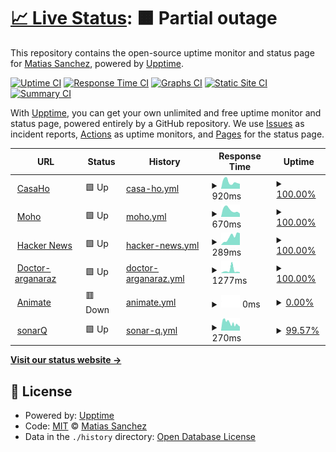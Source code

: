 # [📈 Live Status](https://demo.upptime.js.org): <!--live status--> **🟧 Partial outage**

This repository contains the open-source uptime monitor and status page for [Matias Sanchez](https://demo.upptime.js.org), powered by [Upptime](https://github.com/upptime/upptime).

[![Uptime CI](https://github.com/MatiasL13/status-page/workflows/Uptime%20CI/badge.svg)](https://github.com/MatiasL13/status-page/actions?query=workflow%3A%22Uptime+CI%22)
[![Response Time CI](https://github.com/MatiasL13/status-page/workflows/Response%20Time%20CI/badge.svg)](https://github.com/MatiasL13/status-page/actions?query=workflow%3A%22Response+Time+CI%22)
[![Graphs CI](https://github.com/MatiasL13/status-page/workflows/Graphs%20CI/badge.svg)](https://github.com/MatiasL13/status-page/actions?query=workflow%3A%22Graphs+CI%22)
[![Static Site CI](https://github.com/MatiasL13/status-page/workflows/Static%20Site%20CI/badge.svg)](https://github.com/MatiasL13/status-page/actions?query=workflow%3A%22Static+Site+CI%22)
[![Summary CI](https://github.com/MatiasL13/status-page/workflows/Summary%20CI/badge.svg)](https://github.com/MatiasL13/status-page/actions?query=workflow%3A%22Summary+CI%22)

With [Upptime](https://upptime.js.org), you can get your own unlimited and free uptime monitor and status page, powered entirely by a GitHub repository. We use [Issues](https://github.com/MatiasL13/status-page/issues) as incident reports, [Actions](https://github.com/MatiasL13/status-page/actions) as uptime monitors, and [Pages](https://demo.upptime.js.org) for the status page.

<!--start: status pages-->
<!-- This summary is generated by Upptime (https://github.com/upptime/upptime) -->
<!-- Do not edit this manually, your changes will be overwritten -->
<!-- prettier-ignore -->
| URL | Status | History | Response Time | Uptime |
| --- | ------ | ------- | ------------- | ------ |
| <img alt="" src="https://icons.duckduckgo.com/ip3/www.intranet-casaho.com.ar.ico" height="13"> [CasaHo](http://www.intranet-casaho.com.ar) | 🟩 Up | [casa-ho.yml](https://github.com/MatiasL13/status-page/commits/HEAD/history/casa-ho.yml) | <details><summary><img alt="Response time graph" src="./graphs/casa-ho/response-time-week.png" height="20"> 920ms</summary><br><a href="https://demo.upptime.js.org/history/casa-ho"><img alt="Response time 1226" src="https://img.shields.io/endpoint?url=https%3A%2F%2Fraw.githubusercontent.com%2FMatiasL13%2Fstatus-page%2FHEAD%2Fapi%2Fcasa-ho%2Fresponse-time.json"></a><br><a href="https://demo.upptime.js.org/history/casa-ho"><img alt="24-hour response time 2324" src="https://img.shields.io/endpoint?url=https%3A%2F%2Fraw.githubusercontent.com%2FMatiasL13%2Fstatus-page%2FHEAD%2Fapi%2Fcasa-ho%2Fresponse-time-day.json"></a><br><a href="https://demo.upptime.js.org/history/casa-ho"><img alt="7-day response time 920" src="https://img.shields.io/endpoint?url=https%3A%2F%2Fraw.githubusercontent.com%2FMatiasL13%2Fstatus-page%2FHEAD%2Fapi%2Fcasa-ho%2Fresponse-time-week.json"></a><br><a href="https://demo.upptime.js.org/history/casa-ho"><img alt="30-day response time 885" src="https://img.shields.io/endpoint?url=https%3A%2F%2Fraw.githubusercontent.com%2FMatiasL13%2Fstatus-page%2FHEAD%2Fapi%2Fcasa-ho%2Fresponse-time-month.json"></a><br><a href="https://demo.upptime.js.org/history/casa-ho"><img alt="1-year response time 1083" src="https://img.shields.io/endpoint?url=https%3A%2F%2Fraw.githubusercontent.com%2FMatiasL13%2Fstatus-page%2FHEAD%2Fapi%2Fcasa-ho%2Fresponse-time-year.json"></a></details> | <details><summary><a href="https://demo.upptime.js.org/history/casa-ho">100.00%</a></summary><a href="https://demo.upptime.js.org/history/casa-ho"><img alt="All-time uptime 99.89%" src="https://img.shields.io/endpoint?url=https%3A%2F%2Fraw.githubusercontent.com%2FMatiasL13%2Fstatus-page%2FHEAD%2Fapi%2Fcasa-ho%2Fuptime.json"></a><br><a href="https://demo.upptime.js.org/history/casa-ho"><img alt="24-hour uptime 100.00%" src="https://img.shields.io/endpoint?url=https%3A%2F%2Fraw.githubusercontent.com%2FMatiasL13%2Fstatus-page%2FHEAD%2Fapi%2Fcasa-ho%2Fuptime-day.json"></a><br><a href="https://demo.upptime.js.org/history/casa-ho"><img alt="7-day uptime 100.00%" src="https://img.shields.io/endpoint?url=https%3A%2F%2Fraw.githubusercontent.com%2FMatiasL13%2Fstatus-page%2FHEAD%2Fapi%2Fcasa-ho%2Fuptime-week.json"></a><br><a href="https://demo.upptime.js.org/history/casa-ho"><img alt="30-day uptime 100.00%" src="https://img.shields.io/endpoint?url=https%3A%2F%2Fraw.githubusercontent.com%2FMatiasL13%2Fstatus-page%2FHEAD%2Fapi%2Fcasa-ho%2Fuptime-month.json"></a><br><a href="https://demo.upptime.js.org/history/casa-ho"><img alt="1-year uptime 99.90%" src="https://img.shields.io/endpoint?url=https%3A%2F%2Fraw.githubusercontent.com%2FMatiasL13%2Fstatus-page%2FHEAD%2Fapi%2Fcasa-ho%2Fuptime-year.json"></a></details>
| <img alt="" src="https://icons.duckduckgo.com/ip3/www.intranet-moho.com.ar.ico" height="13"> [Moho](http://www.intranet-moho.com.ar) | 🟩 Up | [moho.yml](https://github.com/MatiasL13/status-page/commits/HEAD/history/moho.yml) | <details><summary><img alt="Response time graph" src="./graphs/moho/response-time-week.png" height="20"> 670ms</summary><br><a href="https://demo.upptime.js.org/history/moho"><img alt="Response time 954" src="https://img.shields.io/endpoint?url=https%3A%2F%2Fraw.githubusercontent.com%2FMatiasL13%2Fstatus-page%2FHEAD%2Fapi%2Fmoho%2Fresponse-time.json"></a><br><a href="https://demo.upptime.js.org/history/moho"><img alt="24-hour response time 1135" src="https://img.shields.io/endpoint?url=https%3A%2F%2Fraw.githubusercontent.com%2FMatiasL13%2Fstatus-page%2FHEAD%2Fapi%2Fmoho%2Fresponse-time-day.json"></a><br><a href="https://demo.upptime.js.org/history/moho"><img alt="7-day response time 670" src="https://img.shields.io/endpoint?url=https%3A%2F%2Fraw.githubusercontent.com%2FMatiasL13%2Fstatus-page%2FHEAD%2Fapi%2Fmoho%2Fresponse-time-week.json"></a><br><a href="https://demo.upptime.js.org/history/moho"><img alt="30-day response time 643" src="https://img.shields.io/endpoint?url=https%3A%2F%2Fraw.githubusercontent.com%2FMatiasL13%2Fstatus-page%2FHEAD%2Fapi%2Fmoho%2Fresponse-time-month.json"></a><br><a href="https://demo.upptime.js.org/history/moho"><img alt="1-year response time 765" src="https://img.shields.io/endpoint?url=https%3A%2F%2Fraw.githubusercontent.com%2FMatiasL13%2Fstatus-page%2FHEAD%2Fapi%2Fmoho%2Fresponse-time-year.json"></a></details> | <details><summary><a href="https://demo.upptime.js.org/history/moho">100.00%</a></summary><a href="https://demo.upptime.js.org/history/moho"><img alt="All-time uptime 99.93%" src="https://img.shields.io/endpoint?url=https%3A%2F%2Fraw.githubusercontent.com%2FMatiasL13%2Fstatus-page%2FHEAD%2Fapi%2Fmoho%2Fuptime.json"></a><br><a href="https://demo.upptime.js.org/history/moho"><img alt="24-hour uptime 100.00%" src="https://img.shields.io/endpoint?url=https%3A%2F%2Fraw.githubusercontent.com%2FMatiasL13%2Fstatus-page%2FHEAD%2Fapi%2Fmoho%2Fuptime-day.json"></a><br><a href="https://demo.upptime.js.org/history/moho"><img alt="7-day uptime 100.00%" src="https://img.shields.io/endpoint?url=https%3A%2F%2Fraw.githubusercontent.com%2FMatiasL13%2Fstatus-page%2FHEAD%2Fapi%2Fmoho%2Fuptime-week.json"></a><br><a href="https://demo.upptime.js.org/history/moho"><img alt="30-day uptime 100.00%" src="https://img.shields.io/endpoint?url=https%3A%2F%2Fraw.githubusercontent.com%2FMatiasL13%2Fstatus-page%2FHEAD%2Fapi%2Fmoho%2Fuptime-month.json"></a><br><a href="https://demo.upptime.js.org/history/moho"><img alt="1-year uptime 99.94%" src="https://img.shields.io/endpoint?url=https%3A%2F%2Fraw.githubusercontent.com%2FMatiasL13%2Fstatus-page%2FHEAD%2Fapi%2Fmoho%2Fuptime-year.json"></a></details>
| <img alt="" src="https://icons.duckduckgo.com/ip3/news.ycombinator.com.ico" height="13"> [Hacker News](https://news.ycombinator.com) | 🟩 Up | [hacker-news.yml](https://github.com/MatiasL13/status-page/commits/HEAD/history/hacker-news.yml) | <details><summary><img alt="Response time graph" src="./graphs/hacker-news/response-time-week.png" height="20"> 289ms</summary><br><a href="https://demo.upptime.js.org/history/hacker-news"><img alt="Response time 298" src="https://img.shields.io/endpoint?url=https%3A%2F%2Fraw.githubusercontent.com%2FMatiasL13%2Fstatus-page%2FHEAD%2Fapi%2Fhacker-news%2Fresponse-time.json"></a><br><a href="https://demo.upptime.js.org/history/hacker-news"><img alt="24-hour response time 106" src="https://img.shields.io/endpoint?url=https%3A%2F%2Fraw.githubusercontent.com%2FMatiasL13%2Fstatus-page%2FHEAD%2Fapi%2Fhacker-news%2Fresponse-time-day.json"></a><br><a href="https://demo.upptime.js.org/history/hacker-news"><img alt="7-day response time 289" src="https://img.shields.io/endpoint?url=https%3A%2F%2Fraw.githubusercontent.com%2FMatiasL13%2Fstatus-page%2FHEAD%2Fapi%2Fhacker-news%2Fresponse-time-week.json"></a><br><a href="https://demo.upptime.js.org/history/hacker-news"><img alt="30-day response time 307" src="https://img.shields.io/endpoint?url=https%3A%2F%2Fraw.githubusercontent.com%2FMatiasL13%2Fstatus-page%2FHEAD%2Fapi%2Fhacker-news%2Fresponse-time-month.json"></a><br><a href="https://demo.upptime.js.org/history/hacker-news"><img alt="1-year response time 308" src="https://img.shields.io/endpoint?url=https%3A%2F%2Fraw.githubusercontent.com%2FMatiasL13%2Fstatus-page%2FHEAD%2Fapi%2Fhacker-news%2Fresponse-time-year.json"></a></details> | <details><summary><a href="https://demo.upptime.js.org/history/hacker-news">100.00%</a></summary><a href="https://demo.upptime.js.org/history/hacker-news"><img alt="All-time uptime 99.95%" src="https://img.shields.io/endpoint?url=https%3A%2F%2Fraw.githubusercontent.com%2FMatiasL13%2Fstatus-page%2FHEAD%2Fapi%2Fhacker-news%2Fuptime.json"></a><br><a href="https://demo.upptime.js.org/history/hacker-news"><img alt="24-hour uptime 100.00%" src="https://img.shields.io/endpoint?url=https%3A%2F%2Fraw.githubusercontent.com%2FMatiasL13%2Fstatus-page%2FHEAD%2Fapi%2Fhacker-news%2Fuptime-day.json"></a><br><a href="https://demo.upptime.js.org/history/hacker-news"><img alt="7-day uptime 100.00%" src="https://img.shields.io/endpoint?url=https%3A%2F%2Fraw.githubusercontent.com%2FMatiasL13%2Fstatus-page%2FHEAD%2Fapi%2Fhacker-news%2Fuptime-week.json"></a><br><a href="https://demo.upptime.js.org/history/hacker-news"><img alt="30-day uptime 99.96%" src="https://img.shields.io/endpoint?url=https%3A%2F%2Fraw.githubusercontent.com%2FMatiasL13%2Fstatus-page%2FHEAD%2Fapi%2Fhacker-news%2Fuptime-month.json"></a><br><a href="https://demo.upptime.js.org/history/hacker-news"><img alt="1-year uptime 99.87%" src="https://img.shields.io/endpoint?url=https%3A%2F%2Fraw.githubusercontent.com%2FMatiasL13%2Fstatus-page%2FHEAD%2Fapi%2Fhacker-news%2Fuptime-year.json"></a></details>
| <img alt="" src="https://icons.duckduckgo.com/ip3/www.doctor-arganaraz.com.ar.ico" height="13"> [Doctor-arganaraz](http://www.doctor-arganaraz.com.ar) | 🟩 Up | [doctor-arganaraz.yml](https://github.com/MatiasL13/status-page/commits/HEAD/history/doctor-arganaraz.yml) | <details><summary><img alt="Response time graph" src="./graphs/doctor-arganaraz/response-time-week.png" height="20"> 1277ms</summary><br><a href="https://demo.upptime.js.org/history/doctor-arganaraz"><img alt="Response time 1087" src="https://img.shields.io/endpoint?url=https%3A%2F%2Fraw.githubusercontent.com%2FMatiasL13%2Fstatus-page%2FHEAD%2Fapi%2Fdoctor-arganaraz%2Fresponse-time.json"></a><br><a href="https://demo.upptime.js.org/history/doctor-arganaraz"><img alt="24-hour response time 822" src="https://img.shields.io/endpoint?url=https%3A%2F%2Fraw.githubusercontent.com%2FMatiasL13%2Fstatus-page%2FHEAD%2Fapi%2Fdoctor-arganaraz%2Fresponse-time-day.json"></a><br><a href="https://demo.upptime.js.org/history/doctor-arganaraz"><img alt="7-day response time 1277" src="https://img.shields.io/endpoint?url=https%3A%2F%2Fraw.githubusercontent.com%2FMatiasL13%2Fstatus-page%2FHEAD%2Fapi%2Fdoctor-arganaraz%2Fresponse-time-week.json"></a><br><a href="https://demo.upptime.js.org/history/doctor-arganaraz"><img alt="30-day response time 854" src="https://img.shields.io/endpoint?url=https%3A%2F%2Fraw.githubusercontent.com%2FMatiasL13%2Fstatus-page%2FHEAD%2Fapi%2Fdoctor-arganaraz%2Fresponse-time-month.json"></a><br><a href="https://demo.upptime.js.org/history/doctor-arganaraz"><img alt="1-year response time 740" src="https://img.shields.io/endpoint?url=https%3A%2F%2Fraw.githubusercontent.com%2FMatiasL13%2Fstatus-page%2FHEAD%2Fapi%2Fdoctor-arganaraz%2Fresponse-time-year.json"></a></details> | <details><summary><a href="https://demo.upptime.js.org/history/doctor-arganaraz">100.00%</a></summary><a href="https://demo.upptime.js.org/history/doctor-arganaraz"><img alt="All-time uptime 97.59%" src="https://img.shields.io/endpoint?url=https%3A%2F%2Fraw.githubusercontent.com%2FMatiasL13%2Fstatus-page%2FHEAD%2Fapi%2Fdoctor-arganaraz%2Fuptime.json"></a><br><a href="https://demo.upptime.js.org/history/doctor-arganaraz"><img alt="24-hour uptime 100.00%" src="https://img.shields.io/endpoint?url=https%3A%2F%2Fraw.githubusercontent.com%2FMatiasL13%2Fstatus-page%2FHEAD%2Fapi%2Fdoctor-arganaraz%2Fuptime-day.json"></a><br><a href="https://demo.upptime.js.org/history/doctor-arganaraz"><img alt="7-day uptime 100.00%" src="https://img.shields.io/endpoint?url=https%3A%2F%2Fraw.githubusercontent.com%2FMatiasL13%2Fstatus-page%2FHEAD%2Fapi%2Fdoctor-arganaraz%2Fuptime-week.json"></a><br><a href="https://demo.upptime.js.org/history/doctor-arganaraz"><img alt="30-day uptime 99.90%" src="https://img.shields.io/endpoint?url=https%3A%2F%2Fraw.githubusercontent.com%2FMatiasL13%2Fstatus-page%2FHEAD%2Fapi%2Fdoctor-arganaraz%2Fuptime-month.json"></a><br><a href="https://demo.upptime.js.org/history/doctor-arganaraz"><img alt="1-year uptime 98.19%" src="https://img.shields.io/endpoint?url=https%3A%2F%2Fraw.githubusercontent.com%2FMatiasL13%2Fstatus-page%2FHEAD%2Fapi%2Fdoctor-arganaraz%2Fuptime-year.json"></a></details>
| <img alt="" src="https://icons.duckduckgo.com/ip3/animatesrlsistema.com.ar.ico" height="13"> [Animate](http://animatesrlsistema.com.ar) | 🟥 Down | [animate.yml](https://github.com/MatiasL13/status-page/commits/HEAD/history/animate.yml) | <details><summary><img alt="Response time graph" src="./graphs/animate/response-time-week.png" height="20"> 0ms</summary><br><a href="https://demo.upptime.js.org/history/animate"><img alt="Response time 22900" src="https://img.shields.io/endpoint?url=https%3A%2F%2Fraw.githubusercontent.com%2FMatiasL13%2Fstatus-page%2FHEAD%2Fapi%2Fanimate%2Fresponse-time.json"></a><br><a href="https://demo.upptime.js.org/history/animate"><img alt="24-hour response time 0" src="https://img.shields.io/endpoint?url=https%3A%2F%2Fraw.githubusercontent.com%2FMatiasL13%2Fstatus-page%2FHEAD%2Fapi%2Fanimate%2Fresponse-time-day.json"></a><br><a href="https://demo.upptime.js.org/history/animate"><img alt="7-day response time 0" src="https://img.shields.io/endpoint?url=https%3A%2F%2Fraw.githubusercontent.com%2FMatiasL13%2Fstatus-page%2FHEAD%2Fapi%2Fanimate%2Fresponse-time-week.json"></a><br><a href="https://demo.upptime.js.org/history/animate"><img alt="30-day response time 0" src="https://img.shields.io/endpoint?url=https%3A%2F%2Fraw.githubusercontent.com%2FMatiasL13%2Fstatus-page%2FHEAD%2Fapi%2Fanimate%2Fresponse-time-month.json"></a><br><a href="https://demo.upptime.js.org/history/animate"><img alt="1-year response time 0" src="https://img.shields.io/endpoint?url=https%3A%2F%2Fraw.githubusercontent.com%2FMatiasL13%2Fstatus-page%2FHEAD%2Fapi%2Fanimate%2Fresponse-time-year.json"></a></details> | <details><summary><a href="https://demo.upptime.js.org/history/animate">0.00%</a></summary><a href="https://demo.upptime.js.org/history/animate"><img alt="All-time uptime 0.00%" src="https://img.shields.io/endpoint?url=https%3A%2F%2Fraw.githubusercontent.com%2FMatiasL13%2Fstatus-page%2FHEAD%2Fapi%2Fanimate%2Fuptime.json"></a><br><a href="https://demo.upptime.js.org/history/animate"><img alt="24-hour uptime 0.00%" src="https://img.shields.io/endpoint?url=https%3A%2F%2Fraw.githubusercontent.com%2FMatiasL13%2Fstatus-page%2FHEAD%2Fapi%2Fanimate%2Fuptime-day.json"></a><br><a href="https://demo.upptime.js.org/history/animate"><img alt="7-day uptime 0.00%" src="https://img.shields.io/endpoint?url=https%3A%2F%2Fraw.githubusercontent.com%2FMatiasL13%2Fstatus-page%2FHEAD%2Fapi%2Fanimate%2Fuptime-week.json"></a><br><a href="https://demo.upptime.js.org/history/animate"><img alt="30-day uptime 0.00%" src="https://img.shields.io/endpoint?url=https%3A%2F%2Fraw.githubusercontent.com%2FMatiasL13%2Fstatus-page%2FHEAD%2Fapi%2Fanimate%2Fuptime-month.json"></a><br><a href="https://demo.upptime.js.org/history/animate"><img alt="1-year uptime 0.00%" src="https://img.shields.io/endpoint?url=https%3A%2F%2Fraw.githubusercontent.com%2FMatiasL13%2Fstatus-page%2FHEAD%2Fapi%2Fanimate%2Fuptime-year.json"></a></details>
| <img alt="" src="https://icons.duckduckgo.com/ip3/sonarqube.dev.securitize.io.ico" height="13"> [sonarQ](https://sonarqube.dev.securitize.io) | 🟩 Up | [sonar-q.yml](https://github.com/MatiasL13/status-page/commits/HEAD/history/sonar-q.yml) | <details><summary><img alt="Response time graph" src="./graphs/sonar-q/response-time-week.png" height="20"> 270ms</summary><br><a href="https://demo.upptime.js.org/history/sonar-q"><img alt="Response time 423" src="https://img.shields.io/endpoint?url=https%3A%2F%2Fraw.githubusercontent.com%2FMatiasL13%2Fstatus-page%2FHEAD%2Fapi%2Fsonar-q%2Fresponse-time.json"></a><br><a href="https://demo.upptime.js.org/history/sonar-q"><img alt="24-hour response time 410" src="https://img.shields.io/endpoint?url=https%3A%2F%2Fraw.githubusercontent.com%2FMatiasL13%2Fstatus-page%2FHEAD%2Fapi%2Fsonar-q%2Fresponse-time-day.json"></a><br><a href="https://demo.upptime.js.org/history/sonar-q"><img alt="7-day response time 270" src="https://img.shields.io/endpoint?url=https%3A%2F%2Fraw.githubusercontent.com%2FMatiasL13%2Fstatus-page%2FHEAD%2Fapi%2Fsonar-q%2Fresponse-time-week.json"></a><br><a href="https://demo.upptime.js.org/history/sonar-q"><img alt="30-day response time 296" src="https://img.shields.io/endpoint?url=https%3A%2F%2Fraw.githubusercontent.com%2FMatiasL13%2Fstatus-page%2FHEAD%2Fapi%2Fsonar-q%2Fresponse-time-month.json"></a><br><a href="https://demo.upptime.js.org/history/sonar-q"><img alt="1-year response time 421" src="https://img.shields.io/endpoint?url=https%3A%2F%2Fraw.githubusercontent.com%2FMatiasL13%2Fstatus-page%2FHEAD%2Fapi%2Fsonar-q%2Fresponse-time-year.json"></a></details> | <details><summary><a href="https://demo.upptime.js.org/history/sonar-q">99.57%</a></summary><a href="https://demo.upptime.js.org/history/sonar-q"><img alt="All-time uptime 95.78%" src="https://img.shields.io/endpoint?url=https%3A%2F%2Fraw.githubusercontent.com%2FMatiasL13%2Fstatus-page%2FHEAD%2Fapi%2Fsonar-q%2Fuptime.json"></a><br><a href="https://demo.upptime.js.org/history/sonar-q"><img alt="24-hour uptime 100.00%" src="https://img.shields.io/endpoint?url=https%3A%2F%2Fraw.githubusercontent.com%2FMatiasL13%2Fstatus-page%2FHEAD%2Fapi%2Fsonar-q%2Fuptime-day.json"></a><br><a href="https://demo.upptime.js.org/history/sonar-q"><img alt="7-day uptime 99.57%" src="https://img.shields.io/endpoint?url=https%3A%2F%2Fraw.githubusercontent.com%2FMatiasL13%2Fstatus-page%2FHEAD%2Fapi%2Fsonar-q%2Fuptime-week.json"></a><br><a href="https://demo.upptime.js.org/history/sonar-q"><img alt="30-day uptime 99.85%" src="https://img.shields.io/endpoint?url=https%3A%2F%2Fraw.githubusercontent.com%2FMatiasL13%2Fstatus-page%2FHEAD%2Fapi%2Fsonar-q%2Fuptime-month.json"></a><br><a href="https://demo.upptime.js.org/history/sonar-q"><img alt="1-year uptime 94.30%" src="https://img.shields.io/endpoint?url=https%3A%2F%2Fraw.githubusercontent.com%2FMatiasL13%2Fstatus-page%2FHEAD%2Fapi%2Fsonar-q%2Fuptime-year.json"></a></details>

<!--end: status pages-->

[**Visit our status website →**](https://demo.upptime.js.org)

## 📄 License

- Powered by: [Upptime](https://github.com/upptime/upptime)
- Code: [MIT](./LICENSE) © [Matias Sanchez](https://demo.upptime.js.org)
- Data in the `./history` directory: [Open Database License](https://opendatacommons.org/licenses/odbl/1-0/)
